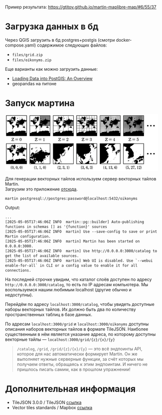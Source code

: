 Пример результата: https://gtitov.github.io/martin-maplibre-map/#6/55/37

# Загрузка данных в бд

Через QGIS загрузить в бд postgres+postgis (смотри docker-compose.yaml) содержимое следующих файлов:

- `files/grid.zip`
- `files/oikonyms.zip`

Еще варианты как можно загрузить данные:

- [Loading Data into PostGIS: An Overview](https://www.crunchydata.com/blog/loading-data-into-postgis-an-overview)
- geopandas на питоне

# Запуск мартина

![](./files/img/tiles_description.png)

Для генерации векторных тайлов используем сервер векторных тайлов Martin.  
Загрузим это приложение [отсюда](https://github.com/maplibre/martin/releases).

```shell
martin postgresql://postgres:password@localhost:5432/oikonyms
```

Output:

```
...
[2025-05-05T17:46:06Z INFO  martin::pg::builder] Auto-publishing functions in schemas [] as '{function}' sources
[2025-05-05T17:46:06Z INFO  martin] Use --save-config to save or print Martin configuration.
[2025-05-05T17:46:06Z INFO  martin] Martin has been started on 0.0.0.0:3000.
[2025-05-05T17:46:06Z INFO  martin] Use http://0.0.0.0:3000/catalog to get the list of available sources.
[2025-05-05T17:46:06Z INFO  martin] Web UI is disabled. Use `--webui enable-for-all` in CLI or a config value to enable it for all connections.
```

На последней строчке увидим, что каталог слоёв доступен по адресу `http://0.0.0.0:3000/catalog`, то есть по IP адресам компьютера. Мы воспользуемся нашим любимым localhost (другие обычно и недоступны).

Перейдём по адресу `localhost:3000/catalog`, чтобы увидеть доступные наборы векторных тайлов. Их должно быть два по количеству пространственных таблиц в базе данных.

По адресам `localhost:3000/grid` и `localhost:3000/oikonyms` доступны описания наборов векторных тайлов в формате TileJSON. Наиболее существенным в нём является указание адреса, по которому доступны векторные тайлы — `localhost:3000/grid/{z}/{x}/{y}`

> `/catalog`, `/grid`, `/grid/{z}/{x}/{y}` — это всё эндпоинты API, которое для нас автоматически формирует Martin. Он же выполняет нужные серверные функции, за счёт которых мы получаем ответы, обращаясь к этим эндпоинтам. И ничего не пришлось писать самим, как в прошлом упражнении!

# Дополнительная информация

- TileJSON 3.0.0 / TileJSON [ссылка](https://github.com/mapbox/tilejson-spec/blob/master/3.0.0/README.md)
- Vector tiles standards / Mapbox [ссылка](https://docs.mapbox.com/data/tilesets/guides/vector-tiles-standards/)
